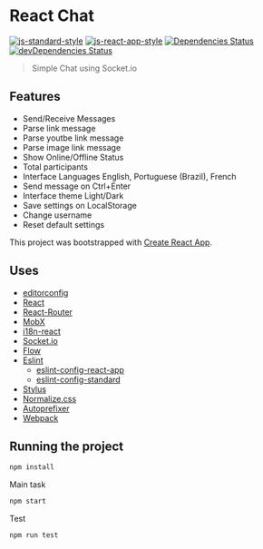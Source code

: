 # React Chat

[![js-standard-style](https://img.shields.io/badge/code%20style-standard-yellow.svg)](http://standardjs.com)
[![js-react-app-style](https://img.shields.io/badge/code%20style-react--app-blue.svg)](https://github.com/patrio/eslint-config-react)
[![Dependencies Status](https://img.shields.io/david/tiagoporto/react-chat.svg?style=flat-square)](https://david-dm.org/tiagoporto/react-chat)
[![devDependencies Status](https://img.shields.io/david/dev/tiagoporto/react-chat.svg?style=flat-square)](https://david-dm.org/tiagoporto/react-chat?type=dev)


> Simple Chat using Socket.io

## Features
- Send/Receive Messages
- Parse link message
- Parse youtbe link message
- Parse image link message
- Show Online/Offline Status
- Total participants
- Interface Languages English, Portuguese (Brazil), French
- Send message on Ctrl+Enter
- Interface theme Light/Dark
- Save settings on LocalStorage
- Change username
- Reset default settings

This project was bootstrapped with [Create React App](https://github.com/facebookincubator/create-react-app).

## Uses
- [editorconfig](http://editorconfig.org/)
- [React](https://reactjs.org/)
- [React-Router](https://reactjs.org/)
- [MobX](https://mobx.js.org/)
- [i18n-react](https://mobx.js.org/)
- [Socket.io](https://socket.io/)
- [Flow](https://flow.org/)
- [Eslint](https://eslint.org/)
  - [eslint-config-react-app](https://www.npmjs.com/package/eslint-config-react-app)
  - [eslint-config-standard](http://standardjs.com)
- [Stylus](http://stylus-lang.com/)
- [Normalize.css](https://necolas.github.io/normalize.css/)
- [Autoprefixer](https://autoprefixer.github.io/)
- [Webpack](https://webpack.js.org/)

## Running the project

```sh
npm install
```

Main task
```sh
npm start
```

Test

```
npm run test
```